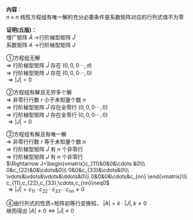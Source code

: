 **内容**：    
 $n\times n$ 线性方程组有唯一解的充分必要条件是系数矩阵对应的行列式值不为零    
    
**证明(丘版)：**    
增广矩阵 $\tilde{A}$ →行阶梯型矩阵 $\tilde{J}$     
系数矩阵 $A$ →行阶梯型矩阵 $J$     
    
①方程组无解    
 $\Rightarrow$ 行阶梯型矩阵 $\tilde{J}$ 存在 $(0,0,0\cdots,d)$     
 $\Rightarrow$ 行阶梯型矩阵 $J$ 存在 $(0,0,0\cdots,0)$     
 $\Rightarrow |J|=0$     
    
②方程组有解且无穷多个解    
 $\Rightarrow$ 非零行行数 $r$ 小于未知量个数 $n$     
 $\Rightarrow$ 行阶梯型矩阵 $\tilde{J}$ 存在全零行 $(0,0,0\cdots,0)$     
 $\Rightarrow$ 行阶梯型矩阵 $J$ 存在全零行 $(0,0,0\cdots,0)$     
 $\Rightarrow |J|=0$     
    
③方程组有解且有唯一解    
 $\Rightarrow$ 非零行行数 $r$ 等于未知量个数 $n$     
 $\Rightarrow$ 行阶梯型矩阵 $\tilde{J}$ 有 $n$ 个非零行    
 $\Rightarrow$ 行阶梯型矩阵 $J$ 有 $n$ 个非零行    
 $\Rightarrow J=\begin{vmatrix}c_{11}&0&0&\cdots    
&0\\\ 0&c_{22}&0&\cdots&0\\\     
0&0&c_{33}&\cdots&0\\\     
\vdots&\vdots&\vdots&\ddots&0\\\     
0&0&0&\cdots&c_{nn}    
\end{vmatrix}\\\     
c_{11},c_{22},c_{33},\cdots,c_{nn}\neq0$     
 $\Rightarrow |J|    
=c_{11}\cdot c_{22}\cdot c_{33}\cdots c_{nn}\neq0$     
    
④由行列式的性质+矩阵初等行变换知， $|A|=k\cdot|J|,k\neq0$     
继而得出 $|A|\neq0\Leftrightarrow|J|\neq0$     
